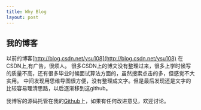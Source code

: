 ```yaml
---
title: Why Blog
layout: post
---
```


## 我的博客
以前的博客[http://blog.csdn.net/ysu108](http://blog.csdn.net/ysu108) 在CSDN上,有广告，很烦人。
很多CSDN上的博文没有整理过来，很多上学时候写的质量不高，还有很多毕业时候面试算法方面的，虽然搜索点击的多，但感觉不大实用。
中间发现用思维导图很方便，没有整理成文字。但是最后发现还是文字的比较容易理清思路，以后逐渐移到这github。

我博客的源码托管在我的[Github](https://github.com/wangzhenyagit)上，如果有任何改进意见，欢迎讨论。
